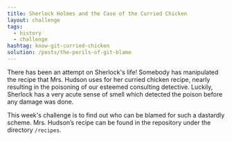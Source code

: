 ```yaml
---
title: Sherlock Holmes and the Case of the Curried Chicken
layout: challenge
tags:
  - history
  - challenge
hashtag: know-git-curried-chicken
solution: /posts/the-perils-of-git-blame
---
```


There has been an attempt on Sherlock's life! Somebody has manipulated the recipe that Mrs. Hudson uses for her curried chicken recipe, nearly resulting in the poisoning of our esteemed consulting detective. Luckily, Sherlock has a very acute sense of smell which detected the poison before any damage was done.

This week's challenge is to find out who can be blamed for such a dastardly scheme. Mrs. Hudson’s recipe can be found in the repository under the directory `/recipes`.